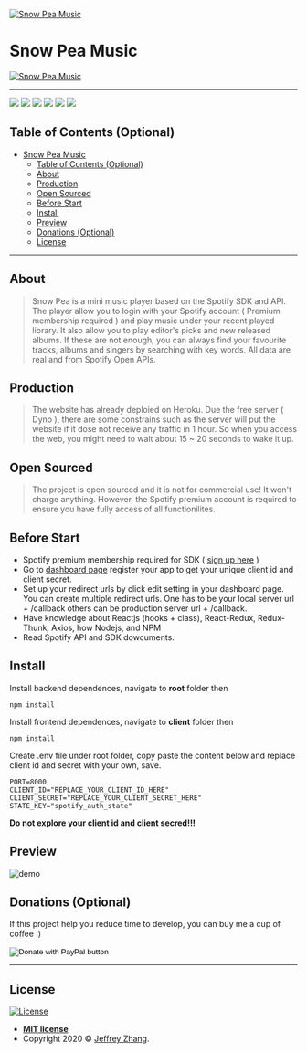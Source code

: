 <a href="https://snowpea.herokuapp.com/"><img src="https://github.com/zhenyu0519/SnowPeaMusic/blob/master/client/public/logo-192x192.png" title="Snow Pea Music" alt="Snow Pea Music"></a>

# Snow Pea Music 

<a href="https://snowpea.herokuapp.com/"><img src="https://github.com/zhenyu0519/SnowPeaMusic/blob/master/client/public/demo.jpg" title="Snow Pea Music" alt="Snow Pea Music"></a>

---

![](https://img.shields.io/github/issues/zhenyu0519/SnowPeaMusic?color=red&style=flat-square)
![](https://img.shields.io/github/forks/zhenyu0519/SnowPeaMusic?color=green&style=flat-square)
![](https://img.shields.io/github/stars/zhenyu0519/SnowPeaMusic?color=yellow&style=flat-square)
![](https://img.shields.io/github/license/zhenyu0519/SnowPeaMusic?style=flat-square)
![](https://img.shields.io/github/repo-size/zhenyu0519/SnowPeaMusic?color=orange&style=flat-square)
![](https://img.shields.io/github/languages/top/zhenyu0519/SnowPeaMusic?color=blue&style=flat-square)


## Table of Contents (Optional)

- [Snow Pea Music](#snow-pea-music)
  - [Table of Contents (Optional)](#table-of-contents-optional)
  - [About](#about)
  - [Production](#production)
  - [Open Sourced](#open-sourced)
  - [Before Start](#before-start)
  - [Install](#install)
  - [Preview](#preview)
  - [Donations (Optional)](#donations-optional)
  - [License](#license)

---

## About
 > Snow Pea is a mini music player based on the Spotify SDK and API. The player allow you to login with your Spotify account ( Premium membership required ) and play music under your recent played library. It also allow you to play editor's picks and new released albums. If these are not enough, you can always find your favourite tracks, albums and singers by searching with key words. All data are real and from Spotify Open APIs.

## Production
> The website has already deploied on Heroku. Due the free server ( Dyno ), there are some constrains such as the server will put the website if it dose not receive any traffic in 1 hour. So when you access the web, you might need to wait about 15 ~ 20 seconds to wake it up.


## Open Sourced
> The project is open sourced and it is not for commercial use! It won't charge anything. However, the Spotify premium account is required to ensure you have fully access of all functionilites.

## Before Start 
* Spotify premium membership required for SDK ( [sign up here](https://www.spotify.com/us/premium/) )
* Go to [dashboard page](https://developer.spotify.com/dashboard/login) register your app to get your unique client id and client secret.
* Set up your redirect urls by click edit setting in your dashboard page. You can create multiple redirect urls. One has to be your local server url + /callback others can be production server url + /callback.
* Have knowledge about Reactjs (hooks + class), React-Redux, Redux-Thunk, Axios, how Nodejs, and NPM
* Read Spotify API and SDK dowcuments.

## Install
  Install backend dependences, navigate to **root** folder then
  ```
  npm install
  ```
  Install frontend dependences, navigate to **client** folder then
  ```
  npm install
  ```
  Create .env file under root folder, copy paste the content below and replace client id and secret with your own, save.
  ```
  PORT=8000
  CLIENT_ID="REPLACE_YOUR_CLIENT_ID_HERE"
  CLIENT_SECRET="REPLACE_YOUR_CLIENT_SECRET_HERE"
  STATE_KEY="spotify_auth_state"  
  ```
  **Do not explore your client id and client secred!!!**

## Preview
![demo](https://github.com/zhenyu0519/SnowPeaMusic/blob/master/client/public/demo.gif)


## Donations (Optional)

If this project help you reduce time to develop, you can buy me a cup of coffee :) 

<form action="https://www.paypal.com/cgi-bin/webscr" method="post" target="_top">
<input type="hidden" name="cmd" value="_donations" />
<input type="hidden" name="business" value="4WV8MPL64YGF4" />
<input type="hidden" name="currency_code" value="CAD" />
<input type="image" src="https://www.paypalobjects.com/en_US/i/btn/btn_donateCC_LG.gif" border="0" name="submit" title="PayPal - The safer, easier way to pay online!" alt="Donate with PayPal button" />
<img alt="" border="0" src="https://www.paypal.com/en_CA/i/scr/pixel.gif" width="1" height="1" />
</form>


---
## License

[![License](http://img.shields.io/:license-mit-blue.svg?style=flat-square)](http://badges.mit-license.org)

- **[MIT license](http://opensource.org/licenses/mit-license.php)**
- Copyright 2020 © <a href="https://github.com/zhenyu0519/SnowPeaMusic" target="_blank">Jeffrey Zhang</a>.